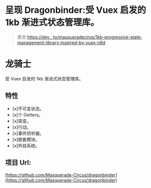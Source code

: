 # 呈现 Dragonbinder:受 Vuex 启发的 1kb 渐进式状态管理库。

> 原文:[https://dev . to/masqueradecirus/1kb-progressive-state-management-library-inspired-by-vuex-n8d](https://dev.to/masqueradecircus/1kb-progressive-state-management-library-inspired-by-vuex-n8d)

# [](#dragonbinder)龙骑士

受 Vuex 启发的 1kb 渐进式状态管理库。

## [](#features)特性

*   [x]不可变状态。
*   [x]个 Getters。
*   [x]突变。
*   [x]行动。
*   [x]事件侦听器。
*   [x]嵌套模块。
*   [x]外挂系统。

## [](#project-url)项目 Url:

[https://github.com/Masquerade-Circus/dragonbinder](https://github.com/Masquerade-Circus/dragonbinder)
